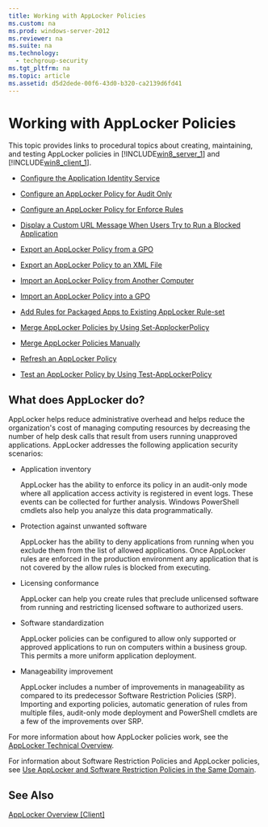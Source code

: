 ```yaml
---
title: Working with AppLocker Policies
ms.custom: na
ms.prod: windows-server-2012
ms.reviewer: na
ms.suite: na
ms.technology: 
  - techgroup-security
ms.tgt_pltfrm: na
ms.topic: article
ms.assetid: d5d2dede-00f6-43d0-b320-ca2139d6fd41
---
```

# Working with AppLocker Policies
This topic provides links to procedural topics about creating, maintaining, and testing AppLocker policies in [!INCLUDE[win8_server_1](../Token/win8_server_1_md.md)] and [!INCLUDE[win8_client_1](../Token/win8_client_1_md.md)].  
  
-   [Configure the Application Identity Service](../Topic/Configure-the-Application-Identity-Service.md)  
  
-   [Configure an AppLocker Policy for Audit Only](../Topic/Configure-an-AppLocker-Policy-for-Audit-Only.md)  
  
-   [Configure an AppLocker Policy for Enforce Rules](../Topic/Configure-an-AppLocker-Policy-for-Enforce-Rules.md)  
  
-   [Display a Custom URL Message When Users Try to Run a Blocked Application](../Topic/Display-a-Custom-URL-Message-When-Users-Try-to-Run-a-Blocked-Application.md)  
  
-   [Export an AppLocker Policy from a GPO](../Topic/Export-an-AppLocker-Policy-from-a-GPO.md)  
  
-   [Export an AppLocker Policy to an XML File](../Topic/Export-an-AppLocker-Policy-to-an-XML-File.md)  
  
-   [Import an AppLocker Policy from Another Computer](../Topic/Import-an-AppLocker-Policy-from-Another-Computer.md)  
  
-   [Import an AppLocker Policy into a GPO](../Topic/Import-an-AppLocker-Policy-into-a-GPO.md)  
  
-   [Add Rules for Packaged Apps to Existing AppLocker Rule-set](../Topic/Add-Rules-for-Packaged-Apps-to-Existing-AppLocker-Rule-set.md)  
  
-   [Merge AppLocker Policies by Using Set-ApplockerPolicy](../Topic/Merge-AppLocker-Policies-by-Using-Set-ApplockerPolicy.md)  
  
-   [Merge AppLocker Policies Manually](../Topic/Merge-AppLocker-Policies-Manually.md)  
  
-   [Refresh an AppLocker Policy](../Topic/Refresh-an-AppLocker-Policy.md)  
  
-   [Test an AppLocker Policy by Using Test-AppLockerPolicy](../Topic/Test-an-AppLocker-Policy-by-Using-Test-AppLockerPolicy.md)  
  
## What does AppLocker do?  
AppLocker helps reduce administrative overhead and helps reduce the organization's cost of managing computing resources by decreasing the number of help desk calls that result from users running unapproved applications. AppLocker addresses the following application security scenarios:  
  
-   Application inventory  
  
    AppLocker has the ability to enforce its policy in an audit\-only mode where all application access activity is registered in event logs. These events can be collected for further analysis. Windows PowerShell cmdlets also help you analyze this data programmatically.  
  
-   Protection against unwanted software  
  
    AppLocker has the ability to deny applications from running when you exclude them from the list of allowed applications.  Once AppLocker rules are enforced in the production environment any application that is not covered by the allow rules is blocked from executing.  
  
-   Licensing conformance  
  
    AppLocker can help you create rules that preclude unlicensed software from running and restricting licensed software to authorized users.  
  
-   Software standardization  
  
    AppLocker policies can be configured to allow only supported or approved applications to run on computers within a business group. This permits a more uniform application deployment.  
  
-   Manageability improvement  
  
    AppLocker includes a number of improvements in manageability as compared to its predecessor Software Restriction Policies \(SRP\). Importing and exporting policies, automatic generation of rules from multiple files, audit\-only mode deployment and PowerShell cmdlets are a few of the improvements over SRP.  
  
For more information about how AppLocker policies work, see the [AppLocker Technical Overview](assetId:///358610e4-88b2-40d0-b34d-dfd7ddee0ed9).  
  
For information about Software Restriction Policies and AppLocker policies, see [Use AppLocker and Software Restriction Policies in the Same Domain](../Topic/Use-AppLocker-and-Software-Restriction-Policies-in-the-Same-Domain.md).  
  
## See Also  
[AppLocker Overview \[Client\]](assetId:///1637ae87-5059-4d95-8c68-96f35cbc88c7)  
  
